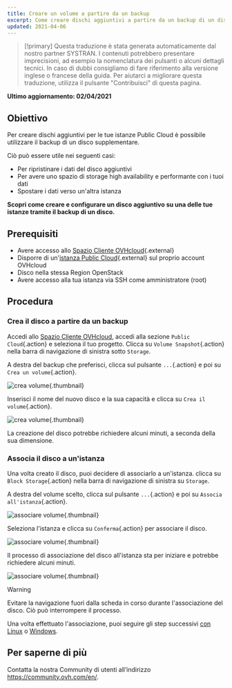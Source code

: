 ```yaml
---
title: Creare un volume a partire da un backup
excerpt: Come creare dischi aggiuntivi a partire da un backup di un disco supplementare
updated: 2021-04-06
---
```


> [!primary]
> Questa traduzione è stata generata automaticamente dal nostro partner SYSTRAN. I contenuti potrebbero presentare imprecisioni, ad esempio la nomenclatura dei pulsanti o alcuni dettagli tecnici. In caso di dubbi consigliamo di fare riferimento alla versione inglese o francese della guida. Per aiutarci a migliorare questa traduzione, utilizza il pulsante "Contribuisci" di questa pagina.
>

**Ultimo aggiornamento: 02/04/2021**

## Obiettivo

Per creare dischi aggiuntivi per le tue istanze Public Cloud è possibile utilizzare il backup di un disco supplementare.

Ciò può essere utile nei seguenti casi:

- Per ripristinare i dati del disco aggiuntivi
- Per avere uno spazio di storage high availability e performante con i tuoi dati
- Spostare i dati verso un'altra istanza

**Scopri come creare e configurare un disco aggiuntivo su una delle tue istanze tramite il backup di un disco.**

## Prerequisiti

- Avere accesso allo [Spazio Cliente OVHcloud](https://www.ovh.com/auth/?action=gotomanager&from=https://www.ovh.it/&ovhSubsidiary=it){.external}
- Disporre di un'[istanza Public Cloud](https://www.ovhcloud.com/it/public-cloud/){.external} sul proprio account OVHcloud
- Disco nella stessa Region OpenStack
- Avere accesso alla tua istanza via SSH come amministratore (root)

## Procedura

### Crea il disco a partire da un backup

Accedi allo [Spazio Cliente OVHcloud](https://www.ovh.com/auth/?action=gotomanager&from=https://www.ovh.it/&ovhSubsidiary=it), accedi alla sezione `Public Cloud`{.action} e seleziona il tuo progetto. Clicca su `Volume Snapshot`{.action} nella barra di navigazione di sinistra sotto `Storage`.

A destra del backup che preferisci, clicca sul pulsante `...`{.action} e poi su `Crea un volume`{.action}.

![crea volume](images/volume01.png){.thumbnail}

Inserisci il nome del nuovo disco e la sua capacità e clicca su `Crea il volume`{.action}.

![crea volume](images/volume02.png){.thumbnail}

La creazione del disco potrebbe richiedere alcuni minuti, a seconda della sua dimensione.

### Associa il disco a un'istanza

Una volta creato il disco, puoi decidere di associarlo a un'istanza. clicca su `Block Storage`{.action} nella barra di navigazione di sinistra su `Storage`.

A destra del volume scelto, clicca sul pulsante `...`{.action} e poi su `Associa all'istanza`{.action}.

![associare volume](images/volume03.png){.thumbnail}

Seleziona l'istanza e clicca su `Conferma`{.action} per associare il disco.

![associare volume](images/volume04.png){.thumbnail}

Il processo di associazione del disco all'istanza sta per iniziare e potrebbe richiedere alcuni minuti.

![associare volume](images/volume05.png){.thumbnail}

> [!warning]
Evitare la navigazione fuori dalla scheda in corso durante l'associazione del disco. Ciò può interrompere il processo.
>

Una volta effettuato l'associazione, puoi seguire gli step successivi [con Linux](/pages/platform/public-cloud/create_and_configure_an_additional_disk_on_an_instance#da-linux) o [Windows](/pages/platform/public-cloud/create_and_configure_an_additional_disk_on_an_instance#da-windows).

## Per saperne di più

Contatta la nostra Community di utenti all’indirizzo <https://community.ovh.com/en/>.
